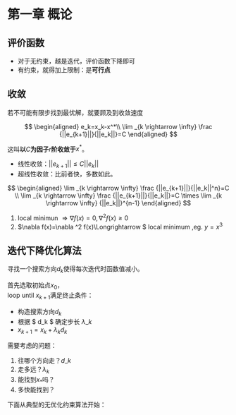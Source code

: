 # 第一章 概论

## 评价函数

* 对于无约束，越是迭代，评价函数下降即可
* 有约束，就得加上限制：是**可行点**

## 收敛

若不可能有限步找到最优解，就要顾及到收敛速度


$$
\begin{aligned}
e_k=x_k-x^*\\
\lim _{k \rightarrow \infty} \frac {||e_{k+1}||}{||e_k||}=C
\end{aligned}
$$


这叫**以**$C$**为因子**$r$**阶收敛于**$x^*$。

* 线性收敛：$||e_{k+1}||\leq C||e_k||$
* 超线性收敛：比前者快，多数如此。


$$
\begin{aligned}
\lim _{k \rightarrow \infty} \frac {||e_{k+1}||}{||e_k||^n}=C \\
\lim _{k \rightarrow \infty} \frac {||e_{k+1}||}{||e_k||}=C \times    \lim _{k \rightarrow \infty} {||e_k||}^{n-1}
\end{aligned}
$$


1. local minimun $\Longrightarrow \nabla f(x)=0, \nabla ^2 f(x) \geq 0$
2. $\nabla f(x)=\nabla ^2 f(x)\Longrightarrow  $ local minimum ,eg. $y=x^3$

## 迭代下降优化算法

寻找一个搜索方向$d_k$使得每次迭代时函数值减小。

首先选取初始点$x_0$，  
loop until $x_{k+1}$满足终止条件：

* 构造搜索方向$d_k$
* 根据 $ d\_k $ 确定步长 $\lambda \_k$
* $x_{k+1}=x_k+\lambda_k d_k$

 需要考虑的问题：

1. 往哪个方向走？$d\_{k}$
2. 走多远？$\lambda_k$
3. 能找到$x_*$吗？
4. 多快能找到？

下面从典型的无优化约束算法开始：

